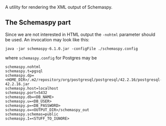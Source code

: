 A utility for rendering the XML output of Schemaspy.  

## The Schemaspy part
Since we are not interested in HTML output the `-nohtml` parameter should be used. An invocation may look like this:

`java -jar schemaspy-6.1.0.jar -configFile ./schemaspy.config`

where `schemaspy.config` for Postgres may be

```properties
schemaspy.nohtml
schemaspy.t=pgsql
schemaspy.dp=<HOME_DIR>/.m2/repository/org/postgresql/postgresql/42.2.16/postgresql-42.2.16.jar
schemaspy.host=localhost
schemaspy.port=5432
schemaspy.db=<DB_NAME>
schemaspy.u=<DB_USER>
schemaspy.p=<DB_PASSWORD>
schemaspy.o=<OUTPUT_DIR>/schemaspy_out
schemaspy.schemas=public
schemaspy.I=<STUFF_TO_IGNORE>
```
